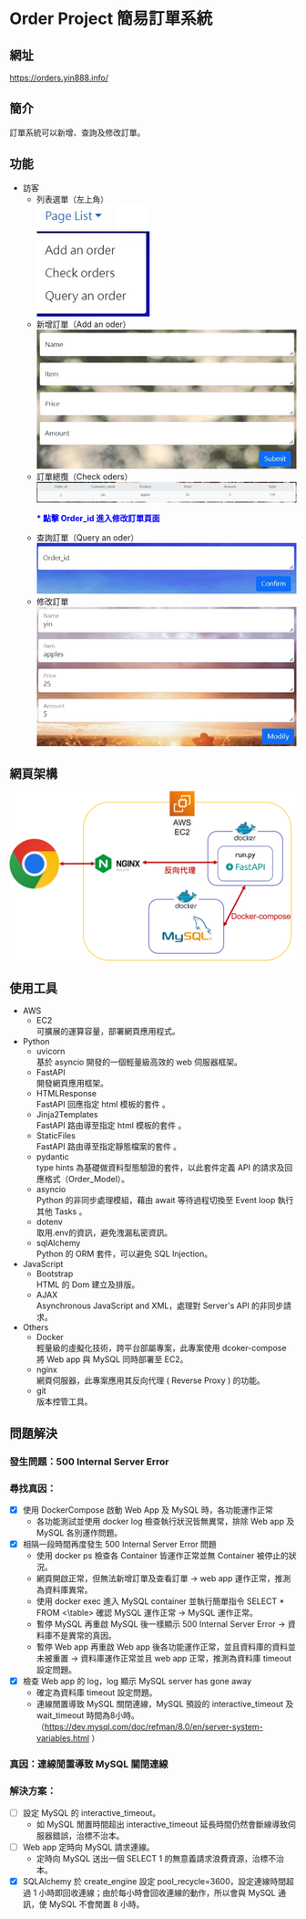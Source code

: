 # Order Project 簡易訂單系統

## 網址
https://orders.yin888.info/

## 簡介
訂單系統可以新增、查詢及修改訂單。

## 功能
*  訪客
    *   列表選單（左上角）
    <br/>![list](README_pictures/list.jpg)
    *   新增訂單（Add an oder）
    <br/>![Add_an_order](README_pictures/Add_an_order.jpg)
    *   訂單總攬（Check oders）
    <br/>![Check_orders](README_pictures/Check_orders.jpg)
    <br/> <p style="font-weight:bold;color:blue;">* 點擊 Order_id 進入修改訂單頁面</p>
    *   查詢訂單（Query an oder）
    <br/>![Query_an_order](README_pictures/Query_an_order.jpg)
    *   修改訂單
    <br/>![Query_an_order](README_pictures/Modify_an_order.jpg)


## 網頁架構
![pic_web_framework](README_pictures/fastapi.png)

## 使用工具
*   AWS
    *   EC2
    <br/>可擴展的運算容量，部署網頁應用程式。
*   Python
    *   uvicorn
    <br/>基於 asyncio 開發的一個輕量級高效的 web 伺服器框架。
    *   FastAPI
    <br/>開發網頁應用框架。
    *   HTMLResponse
    <br/>FastAPI 回應指定 html 模板的套件 。
    *   Jinja2Templates
    <br/>FastAPI 路由導至指定 html 模板的套件 。
    *   StaticFiles
    <br/>FastAPI 路由導至指定靜態檔案的套件 。
    *   pydantic
    <br/> type hints 為基礎做資料型態驗證的套件，以此套件定義 API 的請求及回應格式（Order_Model）。
    *   asyncio
    <br/>Python 的非同步處理模組，藉由 await 等待過程切換至 Event loop 執行其他 Tasks 。
    *   dotenv
    <br/>取用.env的資訊，避免洩漏私密資訊。
    *   sqlAlchemy
    <br/>Python 的 ORM 套件，可以避免 SQL Injection。
*   JavaScript
    *   Bootstrap
    <br/> HTML 的 Dom 建立及排版。
    *   AJAX
    <br/> Asynchronous JavaScript and XML，處理對 Server's API 的非同步請求。
*   Others
    *   Docker
    <br/>輕量級的虛擬化技術，跨平台部屬專案，此專案使用 dcoker-compose 將 Web app 與 MySQL 同時部署至 EC2。
    *   nginx
    <br/>網頁伺服器，此專案應用其反向代理 ( Reverse Proxy ) 的功能。
    *   git
    <br/>版本控管工具。
## 問題解決
### 發生問題：500 Internal Server Error
### 尋找真因：
- [X] 使用 DockerCompose 啟動 Web App 及 MySQL 時，各功能運作正常
    *   各功能測試並使用 docker log 檢查執行狀況皆無異常，排除 Web app 及 MySQL 各別運作問題。
- [X] 相隔一段時間再度發生 500 Internal Server Error 問題
    *   使用 docker ps 檢查各 Container 皆運作正常並無 Container 被停止的狀況。
    *   網頁開啟正常，但無法新增訂單及查看訂單 → web app 運作正常，推測為資料庫異常。
    *   使用 docker exec 進入 MySQL container 並執行簡單指令 SELECT * FROM <\table> 確認 MySQL 運作正常 → MySQL 運作正常。
    *   暫停 MySQL 再重啟 MySQL 後一樣顯示 500 Internal Server Error → 資料庫不是異常的真因。
    *   暫停 Web app 再重啟 Web app 後各功能運作正常，並且資料庫的資料並未被重置 → 資料庫運作正常並且 web app 正常，推測為資料庫 timeout 設定問題。
- [X] 檢查 Web app 的 log，log 顯示 MySQL server has gone away
    *   確定為資料庫 timeout 設定問題。
    *   連線閒置導致 MySQL 關閉連線，MySQL 預設的 interactive_timeout 及 wait_timeout 時間為8小時。（https://dev.mysql.com/doc/refman/8.0/en/server-system-variables.html ）
### 真因：連線閒置導致 MySQL 關閉連線
### 解決方案：
- [ ] 設定 MySQL 的 interactive_timeout。
    *   如 MySQL 閒置時間超出 interactive_timeout 延長時間仍然會斷線導致伺服器錯誤，治標不治本。
- [ ] Web app 定時向 MySQL 請求連線。
    *   定時向 MySQL 送出一個 SELECT 1 的無意義請求浪費資源，治標不治本。
- [X] SQLAlchemy 於 create_engine 設定 pool_recycle=3600，設定連線時間超過 1 小時即回收連線；由於每小時會回收連線的動作，所以會與 MySQL 通訊，使 MySQL 不會閒置 8 小時。
